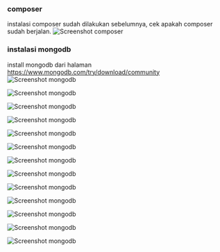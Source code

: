 ### composer
instalasi composer sudah dilakukan sebelumnya, cek apakah composer sudah berjalan.
![Screenshot composer](../Screenshot1/1_composer.png)

### instalasi mongodb
install mongodb dari halaman https://www.mongodb.com/try/download/community 
![Screenshot mongodb](../Screenshot1/2_mongodb.png)

![Screenshot mongodb](../Screenshot1/3_mongodb.png)

![Screenshot mongodb](../Screenshot1/4_mongodb.png)

![Screenshot mongodb](../Screenshot1/5_mongodb.png)

![Screenshot mongodb](../Screenshot1/6_mongodb.png)

![Screenshot mongodb](../Screenshot1/7_mongodb.png)

![Screenshot mongodb](../Screenshot1/8.png)

![Screenshot mongodb](../Screenshot1/9.png)

![Screenshot mongodb](../Screenshot1/10.png)

![Screenshot mongodb](../Screenshot1/11.png)

![Screenshot mongodb](../Screenshot1/12_localhost8000.png)

![Screenshot mongodb](../Screenshot1/13_appkey.png)

![Screenshot mongodb](../Screenshot1/14_envappkey.png)
